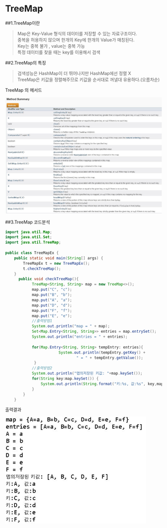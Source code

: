 # **TreeMap**
##1.TreeMap이란

>Map은 Key-Value 형식의 데이터를 저장할 수 있는 자료구조이다.  
>중복을 허용하지 않으며 한개의 Key에 한개의 Value가 매칭된다.  
>Key는 중복 불가 , value는 중복 가능  
>특정 데이터를 찾을 때는 key를 이용해서 검색  

##2.TreeMap의 특징
>검색성능은 HashMap이 더 뛰어나지만 HashMap에선 정렬 X  
>TreeMap은 키값을 정렬해주므로 키값을 순서대로 꺼낼대 유용하다.(오름차순)  

TreeMap 의 메서드

![Alt text](/t1.JPG)

##3.TreeMap 코드분석
```java
import java.util.Map;
import java.util.Set;
import java.util.TreeMap;

public class TreeMapEx {
	public static void main(String[] args) {
		TreeMapEx t = new TreeMapEx();
		t.checkTreeMap();
	}
	  public void checkTreeMap(){
	        TreeMap<String, String> map = new TreeMap<>();
	        map.put("C", "c"); 
	        map.put("B", "b");
	        map.put("A", "a");
	        map.put("D", "d");
	        map.put("F", "f");
	        map.put("E", "e");
	        //출력방법1
	        System.out.println("map = " + map);
	 	    Set<Map.Entry<String, String>> entries = map.entrySet();
	 	    System.out.println("entries = " + entries);  
	        
	 	    for(Map.Entry<String, String> tempEntry: entries){
	 		            System.out.println(tempEntry.getKey() +
	 		            		" = " + tempEntry.getValue());
	 		 }
 	        //출력방법2
	        System.out.println("맵의저장된 키값: "+map.keySet());
	        for(String key:map.keySet()) {
	        	System.out.println(String.format("키:%s, 값:%s", key,map.get(key)));
	        }	     
	    }
	}
```
출력결과 

![Alt text](./t2.JPG)
